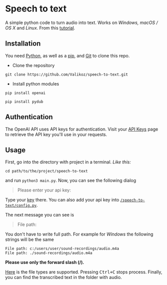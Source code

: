 # Speech to text

A simple python code to turn audio into text. Works on _Windows, macOS / OS X_ and _Linux_. From this [tutorial](https://platform.openai.com/docs/guides/speech-to-text/speech-to-text-beta).

## Installation

You need [Python](https://www.python.org/downloads/), as well as a [pip](https://packaging.python.org/en/latest/tutorials/installing-packages/#ensure-pip-setuptools-and-wheel-are-up-to-date), and [Git](https://github.com/git-guides/install-git#install-git) to clone this repo.

- Clone the repository

```
git clone https://github.com/Valikoz/speech-to-text.git
```

- Install python modules

```
pip install openai
```

```
pip install pydub
```

## Authentication

The OpenAI API uses API keys for authentication. Visit your [API Keys](https://platform.openai.com/account/api-keys) page to retrieve the API key you'll use in your requests.

## Usage

First, go into the directory with project in a terminal. _Like this:_
```
cd path/to/the/project/speech-to-text
```
and run `python3 main.py`. Now, you can see the following dialog

> Please enter your api key: 

Type your [key]((https://platform.openai.com/account/api-keys)) there. You can also add your api key into [`/speech-to-text/config.py`](./config.py).

The next message you can see is

> File path:

You don't have to write full path.  For example for _Windows_ the following strings will be the same

```
File path: c:/users/user/sound-recordings/audio.m4a
File path: ./sound-recordings/audio.m4a
```
**Please use only the forward slash (/).**

[Here](https://platform.openai.com/docs/guides/speech-to-text/introduction) is the file types are supported. Pressing <kbd>Ctrl+C</kbd> stops process. Finally, you can find the transcribed text in the folder with audio.
